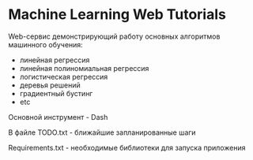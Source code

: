 # Machine Learning Web Tutorials 

Web-сервис демонстрирующий работу основных алгоритмов машинного обучения:

- линейная регрессия
- линейная полиномиальная регрессия
- логистическая регрессия
- деревья решений
- градиентный бустинг
- etc

Основной инструмент - Dash

В файле TODO.txt - ближайшие запланированные шаги

Requirements.txt - необходимые библиотеки для запуска приложения


